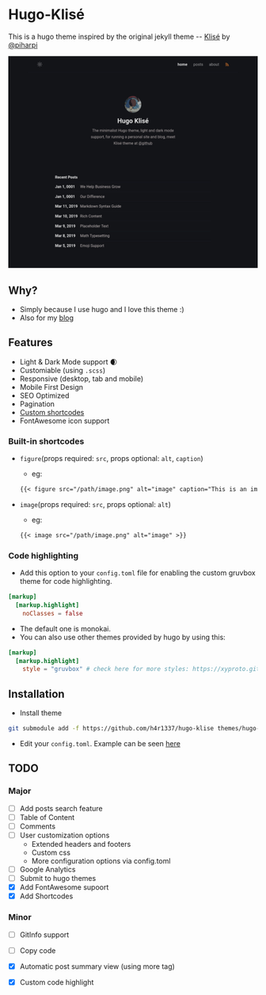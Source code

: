 # Hugo-Klisé

This is a hugo theme inspired by the original jekyll theme -- [Klisé](https://github.com/piharpi/jekyll-klise) by [@piharpi](https://github.com/piharpi)

![screen shot](static/img/hugo-klise-ss.png)

## Why?

- Simply because I use hugo and I love this theme :)
- Also for my [blog](https://h4r1337.github.io)

## Features

- Light & Dark Mode support :waxing_crescent_moon:
- Customiable (using `.scss`)
- Responsive (desktop, tab and mobile)
- Mobile First Design
- SEO Optimized
- Pagination
- [Custom shortcodes](#custom-shortcodes)
- FontAwesome icon support

### Built-in shortcodes

- `figure`(props required: `src`, props optional: `alt`, `caption`)
  - eg:

  ```markdown
  {{< figure src="/path/image.png" alt="image" caption="This is an image" >}}
  ```

- `image`(props required: `src`, props optional: `alt`)
  - eg:

  ```markdown
  {{< image src="/path/image.png" alt="image" >}}
  ```

### Code highlighting

- Add this option to your `config.toml` file for enabling the custom gruvbox theme for code highlighting.

```toml
[markup]
  [markup.highlight]
    noClasses = false
```

- The default one is monokai.
- You can also use other themes provided by hugo by using this:

```toml
[markup]
  [markup.highlight]
    style = "gruvbox" # check here for more styles: https://xyproto.github.io/splash/docs/all.html
```

## Installation

- Install theme

```bash
git submodule add -f https://github.com/h4r1337/hugo-klise themes/hugo-klise
```

- Edit your `config.toml`. Example can be seen [here](exampleSite/config.toml)

## TODO

### Major

- [ ] Add posts search feature
- [ ] Table of Content
- [ ] Comments
- [ ] User customization options
  - Extended headers and footers
  - Custom css
  - More configuration options via config.toml
- [ ] Google Analytics
- [ ] Submit to hugo themes
- [x] Add FontAwesome supoort
- [x] Add Shortcodes

### Minor

- [ ] GitInfo support
- [ ] Copy code
- [x] Automatic post summary view (using more tag)
- [x] Custom code highlight

